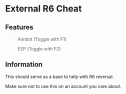# External R6 Cheat

## Features
> Aimbot (Toggle with F1)

> ESP (Toggle with F2)

## Information
This should serve as a base to help with R6 reversal.

Make sure not to use this on an account you care about.
